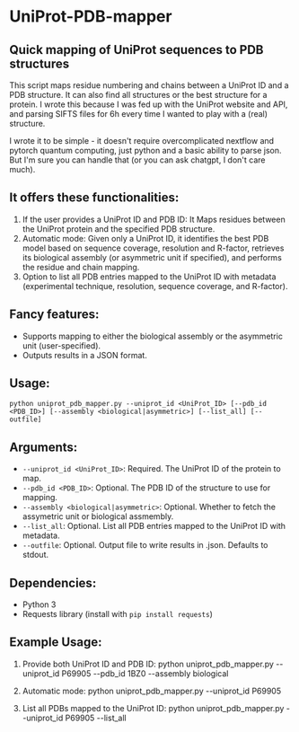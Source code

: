 # UniProt-PDB-mapper

## Quick mapping of UniProt sequences to PDB structures

This script maps residue numbering and chains between a UniProt ID and a PDB structure. It can also find all structures or the best 
structure for a protein. I wrote this because I was fed up with the UniProt website and API, and parsing SIFTS files for 6h every time
I wanted to play with a (real) structure. 

I wrote it to be simple - it doesn't require overcomplicated nextflow and pytorch quantum computing, 
just python and a basic ability to parse json. But I'm sure you can handle that (or you can ask chatgpt, I don't care much). 

## It offers these functionalities:
1. If the user provides a UniProt ID and PDB ID: It Maps residues between the UniProt protein and the specified PDB structure.
2. Automatic mode: Given only a UniProt ID, it identifies the best PDB model based on sequence coverage, 
   resolution and R-factor, retrieves its biological assembly (or asymmetric unit if specified), and performs 
   the residue and chain mapping.
3. Option to list all PDB entries mapped to the UniProt ID with metadata (experimental technique, resolution, 
   sequence coverage, and R-factor).

## Fancy features:
- Supports mapping to either the biological assembly or the asymmetric unit (user-specified).
- Outputs results in a JSON format.

## Usage:
    python uniprot_pdb_mapper.py --uniprot_id <UniProt_ID> [--pdb_id <PDB_ID>] [--assembly <biological|asymmetric>] [--list_all] [--outfile]

## Arguments:
- `--uniprot_id <UniProt_ID>`: Required. The UniProt ID of the protein to map.
- `--pdb_id <PDB_ID>`: Optional. The PDB ID of the structure to use for mapping.
- `--assembly <biological|asymmetric>`: Optional. Whether to fetch the assymetric unit or biological assmembly.
- `--list_all`: Optional. List all PDB entries mapped to the UniProt ID with metadata.
- `--outfile`: Optional. Output file to write results in .json. Defaults to stdout.

## Dependencies:
- Python 3
- Requests library (install with `pip install requests`)

## Example Usage:
1. Provide both UniProt ID and PDB ID:
    python uniprot_pdb_mapper.py --uniprot_id P69905 --pdb_id 1BZ0 --assembly biological

2. Automatic mode:
    python uniprot_pdb_mapper.py --uniprot_id P69905 

3. List all PDBs mapped to the UniProt ID:
    python uniprot_pdb_mapper.py --uniprot_id P69905 --list_all
